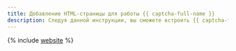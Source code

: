 ```yaml
---
title: Добавление HTML-страницы для работы {{ captcha-full-name }}
description: Следуя данной инструкции, вы сможете встроить {{ captcha-full-name }} в приложения Android или iOS через WebView — компонент, позволяющий отображать веб-страницы внутри приложения (мини-браузер).
---
```


{% include [website](../../../_tutorials/security/website.md) %}